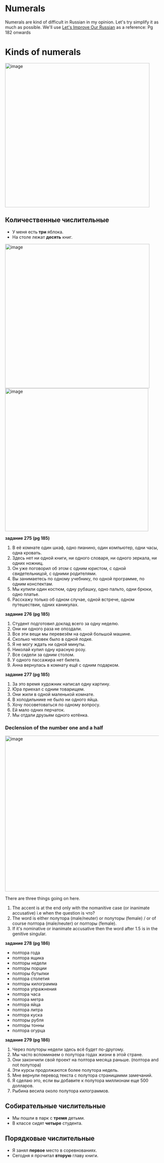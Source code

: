 # Numerals

Numerals are kind of difficult in Russian in my opinion. Let's try simplify it as much as possible.
We'll use [Let's Improve Our Russian](https://github.com/Blargian/ruski-b1/blob/6590bb3967e20bd5dd23530820572ef0e01dee5c/textbooks/let's_improve_our_Russian.pdf) as a reference: Pg 182 onwards

# Kinds of numerals

<img width="473" alt="image" src="https://github.com/user-attachments/assets/2c9625a0-bcd4-46fb-a5f6-8932823b4bbd">

## Количественные числительные
- У меня есть **три** яблока.
- На столе лежат **десять** книг.

<img width="473" alt="image" src="https://github.com/user-attachments/assets/c6cc0763-3a1f-4a45-885d-1b164f9cf19b">

<img width="469" alt="image" src="https://github.com/user-attachments/assets/d495a92b-f6c2-47fb-aeff-d7e31bdb19b1">

**задание 275 (pg 185)**

1. В её комнате один шкаф, одно пианино, один компьютер, одни часы, одна кровать.
2. Здесь нет ни одной книги, ни одного словаря, ни одного зеркала, ни одних ножниц.
3. Он уже поговорил об этом с одним юристом, с одной свидетельницой, с одними родителями.
4. Вы занимаетесь по одному учебнику, по одной программе, по одним конспектам.
5. Мы купили один костюм, одну рубашку, одно пальто, одни брюки, одно платье.
6. Расскажу только об одном случае, одной встрече, одном путешествии, одних каникулах.

**задание 276 (pg 185)**

1. Студент подготовил доклад всего за одну неделю.
2. Они ни одного раза не опоздали.
3. Все эти вещи мы перевезём на одной большой машине.
4. Сколько человек было в одной лодке.
5. Я не могу ждать ни одной минуты.
6. Николай купил одну красную розу.
7. Все сидели за одним столом.
8. У одного пассажира нет билета.
9. Анна вернулась в комнату ещё с одним подарком.

**задание 277 (pg 185)**

1. За это время художник написал одну картину.
2. Юра приехал с одним товарищем.
3. Они жили в одной маленькой комнате.
4. В холодильнике не было ни одного яйца.
5. Хочу посоветоваться по одному вопросу.
6. Ей мало одних перчаток.
7. Мы отдали друзьям одного котёнка.

### Declension of the number one and a half

<img width="511" alt="image" src="https://github.com/user-attachments/assets/5a8b045f-ebf6-4c93-99ae-22501cf923b9">

There are three things going on here.
1. The accent is at the end only with the nomanitive case (or inanimate accusative) i.e when the question is что?
2. The word is either полутора (male/neuter) or полуторы (female) / or of course полтора (male/neuter) or полторы (female).
3. If it's nominative or inanimate accusative then the word after 1.5 is in the genitive singular.

**задание 278 (pg 186)**

- полтора года
- полтора ящика
- полторы недели
- полторы порции
- полторы бутылки
- полтора столетия
- полторы килограмма
- полтора упражнения
- полтора часа
- полтора метра
- полтора яйца
- полтора литра
- полтора куска
- полторы рубля
- полторы тонны
- полтора огурца

**задание 279 (pg 186)**

1. Через полуторы недели здесь всё будет по-другому.
2. Мы часто вспоминаем о полутора годах жизни в этой стране.
3. Они закончили свой проект на полтора месяца раньше. (полтора and not полутора)
4. Эти курсы продолжаются более полутора недель.
5. Мне вернули перевод текста с полутора страницамми замечаний.
6. Я сделаю это, если вы добавите к полутора миллионам еще 500 долларов.
7. Рыбина весила около полутора килограммов.

## Собирательные числительные
- Мы пошли в парк с **тремя** детьми.
- В классе сидят **четыре** студента.

## Порядковые числительные
- Я занял **первое** место в соревнованиях.
- Сегодня я прочитал **вторую** главу книги.


